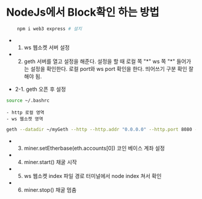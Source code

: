 # NodeJs에서 Block확인 하는 방법

```sh
    npm i web3 express # 설치
```

- 1. ws 웹소켓 서버 설정
- 2. geth 서버를 열고 설정을 해준다. 설정을 할 때 로컬 쪽 "\*" ws 쪽 "\*" 들어가는 설정을 확인한다. 로컬 port와 ws port 확인을 한다. 띄어쓰기 구분 확인 잘해야 됨.

- 2-1. geth 오픈 후 설정

```sh
source ~/.bashrc
```

    - http 로컬 영역
    - ws 웹소켓 영역

```sh
geth --datadir ~/myGeth --http --http.addr "0.0.0.0" --http.port 8080 --http.corsdomain "*" --ws --ws.port 8088 --ws.addr "0.0.0.0" --ws.origins "*" --http.api "admin,miner,txpool,web3,personal,eth,net" --allow-insecure-unlock --syncmode full --networkid 1337 console
```

- 3. miner.setEtherbase(eth.accounts[0]) 코인 베이스 계좌 설정
- 4. miner.start() 채굴 시작
- 5. ws 웹소켓 index 파일 경로 터미널에서 node index 쳐서 확인
- 6. miner.stop() 채굴 멈춤
